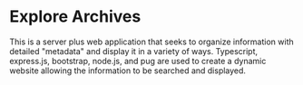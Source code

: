 # Explore Archives
This is a server plus web application that seeks to organize information with detailed "metadata" and display it in a variety of ways. Typescript, express.js, bootstrap, node.js, and pug are used to create a dynamic website allowing the information to be searched and displayed.
